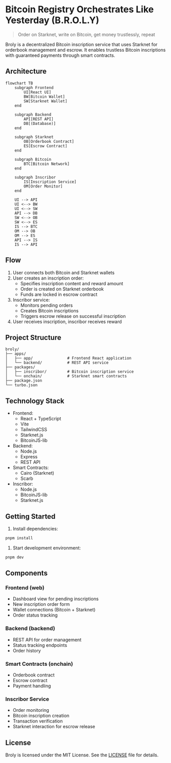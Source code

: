 # Bitcoin Registry Orchestrates Like Yesterday (B.R.O.L.Y)

> Order on Starknet, write on Bitcoin, get money trustlessly, repeat

Broly is a decentralized Bitcoin inscription service that uses Starknet for orderbook management and escrow. It enables trustless Bitcoin inscriptions with guaranteed payments through smart contracts.

## Architecture

```mermaid
flowchart TB
    subgraph Frontend
        UI[React UI]
        BW[Bitcoin Wallet]
        SW[Starknet Wallet]
    end

    subgraph Backend
        API[REST API]
        DB[(Database)]
    end

    subgraph Starknet
        OB[Orderbook Contract]
        ES[Escrow Contract]
    end

    subgraph Bitcoin
        BTC[Bitcoin Network]
    end

    subgraph Inscribor
        IS[Inscription Service]
        OM[Order Monitor]
    end

    UI --> API
    UI <--> BW
    UI <--> SW
    API --> DB
    SW <--> OB
    SW <--> ES
    IS --> BTC
    OM --> OB
    OM --> ES
    API --> IS
    IS --> API
```

## Flow

1. User connects both Bitcoin and Starknet wallets
2. User creates an inscription order:
   - Specifies inscription content and reward amount
   - Order is created on Starknet orderbook
   - Funds are locked in escrow contract
3. Inscribor service:
   - Monitors pending orders
   - Creates Bitcoin inscriptions
   - Triggers escrow release on successful inscription
4. User receives inscription, inscribor receives reward

## Project Structure

```text
broly/
├── apps/
│   ├── app/               # Frontend React application
│   └── backend/           # REST API service
├── packages/
│   ├── inscribor/         # Bitcoin inscription service
│   └── onchain/           # Starknet smart contracts
├── package.json
└── turbo.json
```

## Technology Stack

- Frontend:
  - React + TypeScript
  - Vite
  - TailwindCSS
  - Starknet.js
  - BitcoinJS-lib
- Backend:
  - Node.js
  - Express
  - REST API
- Smart Contracts:
  - Cairo (Starknet)
  - Scarb
- Inscribor:
  - Node.js
  - BitcoinJS-lib
  - Starknet.js

## Getting Started

1. Install dependencies:

```bash
pnpm install
```

1. Start development environment:

```bash
pnpm dev
```

## Components

### Frontend (web)

- Dashboard view for pending inscriptions
- New inscription order form
- Wallet connections (Bitcoin + Starknet)
- Order status tracking

### Backend (backend)

- REST API for order management
- Status tracking endpoints
- Order history

### Smart Contracts (onchain)

- Orderbook contract
- Escrow contract
- Payment handling

### Inscribor Service

- Order monitoring
- Bitcoin inscription creation
- Transaction verification
- Starknet interaction for escrow release

## License

Broly is licensed under the MIT License. See the [LICENSE](LICENSE) file for details.
